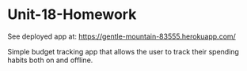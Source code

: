 # Unit-18-Homework

See deployed app at: https://gentle-mountain-83555.herokuapp.com/

Simple budget tracking app that allows the user to track their spending habits both on and offline.
